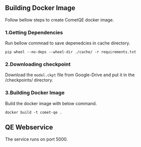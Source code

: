 ## Building Docker Image

Follow bellow steps to create CometQE docker image.

### 1.Getting Dependencies

Run bellow commnad to save depenedcies in cache directory.

`pip wheel --no-deps --wheel-dir ./cache/ -r requirements.txt`

### 2.Downloading checkpoint

Download the `model.ckpt` file from Google-Drive and put it in the /checkpoints/ directory.

### 3.Building Docker Image

Build the docker image with below command.

`docker build -t comet-qe .`

## QE Webservice

The service runs on port 5000.
